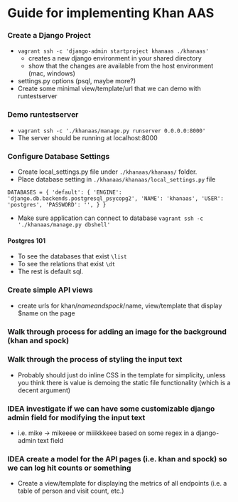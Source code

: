 # Guide for implementing Khan AAS

### Create a Django Project
 - `vagrant ssh -c 'django-admin startproject khanaas ./khanaas'`
   - creates a new django environment in your shared directory
   - show that the changes are available from the host environment (mac, windows)
 - settings.py options (psql, maybe more?)
 - Create some minimal view/template/url that we can demo with runtestserver

### Demo runtestserver
 - `vagrant ssh -c './khanaas/manage.py runserver 0.0.0.0:8000'`
 - The server should be running at localhost:8000

### Configure Database Settings
- Create local_settings.py file under `./khanaas/khanaas/` folder. 
- Place database setting in `./khanaas/khanaas/local_settings.py` file

```
DATABASES = { 'default': { 'ENGINE': 'django.db.backends.postgresql_psycopg2', 'NAME': 'khanaas', 'USER': 'postgres', 'PASSWORD': '', } }
```
- Make sure application can connect to database
`vagrant ssh -c './khanaas/manage.py dbshell'`

#### Postgres 101
- To see the databases that exist `\list`
- To see the relations that exist `\dt`
- The rest is default sql. 

### Create simple API views
 - create urls for khan/$name and spock/$name, view/template that display $name on the page

### Walk through process for adding an image for the background (khan and spock)

### Walk through the process of styling the input text
 - Probably should just do inline CSS in the template for simplicity, unless you think there is value is demoing the static file functionality (which is a decent argument)

### IDEA investigate if we can have some customizable django admin field for modifying the input text
 - i.e. mike -> mikeeee or miiikkkeee based on some regex in a django-admin text field

### IDEA create a model for the API pages (i.e. khan and spock) so we can log hit counts or something
 - Create a view/template for displaying the metrics of all endpoints (i.e. a table of person and visit count, etc.)

